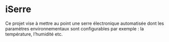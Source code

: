 # iSerre
Ce projet vise à mettre au point une serre électronique automatisée dont les paramètres environnementaux sont configurables par exemple : la température, l’humidité etc. 
